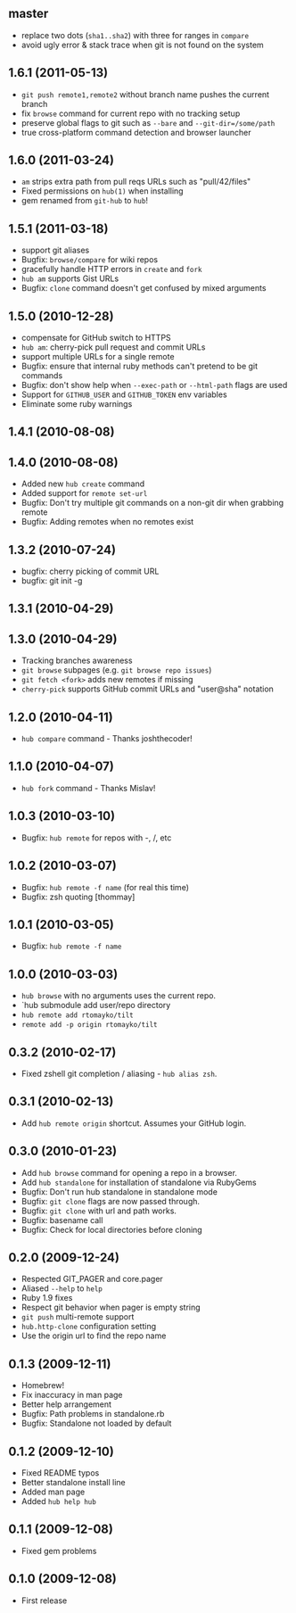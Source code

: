 ## master

* replace two dots (`sha1..sha2`) with three for ranges in `compare`
* avoid ugly error & stack trace when git is not found on the system

## 1.6.1 (2011-05-13)

* `git push remote1,remote2` without branch name pushes the current branch
* fix `browse` command for current repo with no tracking setup
* preserve global flags to git such as `--bare` and `--git-dir=/some/path`
* true cross-platform command detection and browser launcher

## 1.6.0 (2011-03-24)

* `am` strips extra path from pull reqs URLs such as "pull/42/files"
* Fixed permissions on `hub(1)` when installing
* gem renamed from `git-hub` to `hub`!

## 1.5.1 (2011-03-18)

* support git aliases
* Bugfix: `browse/compare` for wiki repos
* gracefully handle HTTP errors in `create` and `fork`
* `hub am` supports Gist URLs
* Bugfix: `clone` command doesn't get confused by mixed arguments

## 1.5.0 (2010-12-28)

* compensate for GitHub switch to HTTPS
* `hub am`: cherry-pick pull request and commit URLs
* support multiple URLs for a single remote
* Bugfix: ensure that internal ruby methods can't pretend to be git commands
* Bugfix: don't show help when `--exec-path` or `--html-path` flags are used
* Support for `GITHUB_USER` and `GITHUB_TOKEN` env variables
* Eliminate some ruby warnings

## 1.4.1 (2010-08-08)
## 1.4.0 (2010-08-08)

* Added new `hub create` command
* Added support for `remote set-url`
* Bugfix: Don't try multiple git commands on a non-git dir when grabbing remote
* Bugfix: Adding remotes when no remotes exist

## 1.3.2 (2010-07-24)

* bugfix: cherry picking of commit URL
* bugfix: git init -g

## 1.3.1 (2010-04-29)
## 1.3.0 (2010-04-29)

* Tracking branches awareness
* `git browse` subpages (e.g. `git browse repo issues`)
* `git fetch <fork>` adds new remotes if missing
* `cherry-pick` supports GitHub commit URLs and "user@sha" notation

## 1.2.0 (2010-04-11)

* `hub compare` command - Thanks joshthecoder!

## 1.1.0 (2010-04-07)

* `hub fork` command - Thanks Mislav!

## 1.0.3 (2010-03-10)

* Bugfix: `hub remote` for repos with -, /, etc

## 1.0.2 (2010-03-07)

* Bugfix: `hub remote -f name` (for real this time)
* Bugfix: zsh quoting [thommay]

## 1.0.1 (2010-03-05)

* Bugfix: `hub remote -f name`

## 1.0.0 (2010-03-03)

* `hub browse` with no arguments uses the current repo.
* `hub submodule add user/repo directory
* `hub remote add rtomayko/tilt`
* `remote add -p origin rtomayko/tilt`

## 0.3.2 (2010-02-17)

* Fixed zshell git completion / aliasing - `hub alias zsh`.

## 0.3.1 (2010-02-13)

* Add `hub remote origin` shortcut. Assumes your GitHub login.

## 0.3.0 (2010-01-23)

* Add `hub browse` command for opening a repo in a browser.
* Add `hub standalone` for installation of standalone via RubyGems
* Bugfix: Don't run hub standalone in standalone mode
* Bugfix: `git clone` flags are now passed through.
* Bugfix: `git clone` with url and path works.
* Bugfix: basename call
* Bugfix: Check for local directories before cloning


## 0.2.0 (2009-12-24)

* Respected GIT_PAGER and core.pager
* Aliased `--help` to `help`
* Ruby 1.9 fixes
* Respect git behavior when pager is empty string
* `git push` multi-remote support
* `hub.http-clone` configuration setting
* Use the origin url to find the repo name

## 0.1.3 (2009-12-11)

* Homebrew!
* Fix inaccuracy in man page
* Better help arrangement
* Bugfix: Path problems in standalone.rb
* Bugfix: Standalone not loaded by default

## 0.1.2 (2009-12-10)

* Fixed README typos
* Better standalone install line
* Added man page
* Added `hub help hub`

## 0.1.1 (2009-12-08)

* Fixed gem problems

## 0.1.0 (2009-12-08)

* First release
